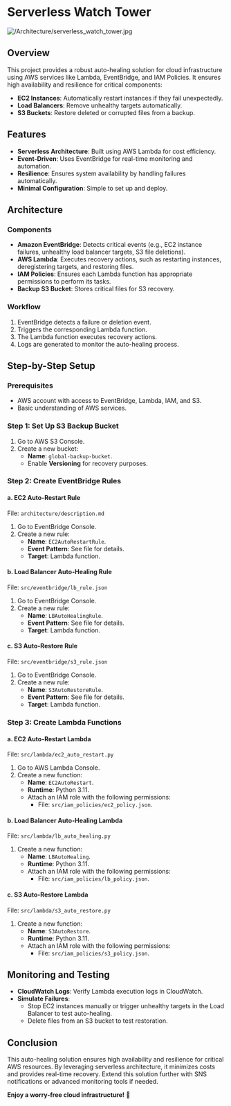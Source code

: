 # Serverless Watch Tower
![/Architecture/serverless_watch_tower.jpg]()
## Overview

This project provides a robust auto-healing solution for cloud infrastructure using AWS services like Lambda, EventBridge, and IAM Policies. It ensures high availability and resilience for critical components:

- **EC2 Instances**: Automatically restart instances if they fail unexpectedly.
- **Load Balancers**: Remove unhealthy targets automatically.
- **S3 Buckets**: Restore deleted or corrupted files from a backup.

## Features

- **Serverless Architecture**: Built using AWS Lambda for cost efficiency.
- **Event-Driven**: Uses EventBridge for real-time monitoring and automation.
- **Resilience**: Ensures system availability by handling failures automatically.
- **Minimal Configuration**: Simple to set up and deploy.

## Architecture

### Components

- **Amazon EventBridge**: Detects critical events (e.g., EC2 instance failures, unhealthy load balancer targets, S3 file deletions).
- **AWS Lambda**: Executes recovery actions, such as restarting instances, deregistering targets, and restoring files.
- **IAM Policies**: Ensures each Lambda function has appropriate permissions to perform its tasks.
- **Backup S3 Bucket**: Stores critical files for S3 recovery.

### Workflow

1. EventBridge detects a failure or deletion event.
2. Triggers the corresponding Lambda function.
3. The Lambda function executes recovery actions.
4. Logs are generated to monitor the auto-healing process.

## Step-by-Step Setup

### Prerequisites

- AWS account with access to EventBridge, Lambda, IAM, and S3.
- Basic understanding of AWS services.

### Step 1: Set Up S3 Backup Bucket

1. Go to AWS S3 Console.
2. Create a new bucket:
   - **Name**: `global-backup-bucket`.
   - Enable **Versioning** for recovery purposes.

### Step 2: Create EventBridge Rules

#### a. EC2 Auto-Restart Rule

File: `architecture/description.md`

1. Go to EventBridge Console.
2. Create a new rule:
   - **Name**: `EC2AutoRestartRule`.
   - **Event Pattern**: See file for details.
   - **Target**: Lambda function.

#### b. Load Balancer Auto-Healing Rule

File: `src/eventbridge/lb_rule.json`

1. Go to EventBridge Console.
2. Create a new rule:
   - **Name**: `LBAutoHealingRule`.
   - **Event Pattern**: See file for details.
   - **Target**: Lambda function.

#### c. S3 Auto-Restore Rule

File: `src/eventbridge/s3_rule.json`

1. Go to EventBridge Console.
2. Create a new rule:
   - **Name**: `S3AutoRestoreRule`.
   - **Event Pattern**: See file for details.
   - **Target**: Lambda function.

### Step 3: Create Lambda Functions

#### a. EC2 Auto-Restart Lambda

File: `src/lambda/ec2_auto_restart.py`

1. Go to AWS Lambda Console.
2. Create a new function:
   - **Name**: `EC2AutoRestart`.
   - **Runtime**: Python 3.11.
   - Attach an IAM role with the following permissions:
     - File: `src/iam_policies/ec2_policy.json`.

#### b. Load Balancer Auto-Healing Lambda

File: `src/lambda/lb_auto_healing.py`

1. Create a new function:
   - **Name**: `LBAutoHealing`.
   - **Runtime**: Python 3.11.
   - Attach an IAM role with the following permissions:
     - File: `src/iam_policies/lb_policy.json`.

#### c. S3 Auto-Restore Lambda

File: `src/lambda/s3_auto_restore.py`

1. Create a new function:
   - **Name**: `S3AutoRestore`.
   - **Runtime**: Python 3.11.
   - Attach an IAM role with the following permissions:
     - File: `src/iam_policies/s3_policy.json`.

## Monitoring and Testing

- **CloudWatch Logs**: Verify Lambda execution logs in CloudWatch.
- **Simulate Failures**:
  - Stop EC2 instances manually or trigger unhealthy targets in the Load Balancer to test auto-healing.
  - Delete files from an S3 bucket to test restoration.

## Conclusion

This auto-healing solution ensures high availability and resilience for critical AWS resources. By leveraging serverless architecture, it minimizes costs and provides real-time recovery. Extend this solution further with SNS notifications or advanced monitoring tools if needed.

**Enjoy a worry-free cloud infrastructure!** 🚀
